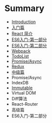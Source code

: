 # Summary

* [Introduction](README.md)
* [入门篇](chapter1.md)
* [React 简介](react-jian-jie.md)
* [ES6入门-第一部分](es6.md)
* [ES6入门-第二部分](es6ru-95e8-di-er-bu-fen.md)
* [Webpack](webpack.md)
* [TodoList](todo.md)
* [Promise/Async](promiseasync.md)
* [Redux](redux.md)
* [中级篇](zhong-ji-pian.md)
* Promise/Async
* IndexDB
* [Immutable](immutable.md)
* Virtual DOM
* Diff算法
* React-Router
* 高级篇
* ES6入门-第二部分

